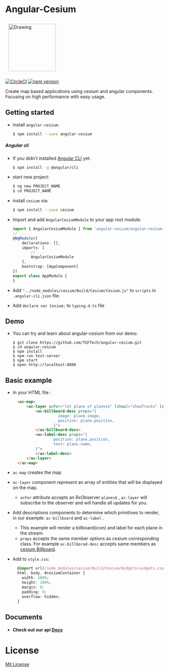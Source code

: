 # Angular-Cesium
<img src="https://preview.ibb.co/cpDuwF/angular_cesium.png" alt="Drawing" style="width: 150px;margin:10"/>

[![CircleCI](https://circleci.com/gh/TGFTech/angular-cesium.svg?style=shield)](https://circleci.com/gh/TGFTech/angular-cesium)
[![npm version](https://img.shields.io/npm/v/angular-cesium.svg?style=flat-square)](https://www.npmjs.com/package/angular-cesium)

Create map based applications using cesium and angular components.
Focusing on high performance with easy usage.

## Getting started
+ install `angular-cesium`:
  ```bash
  $ npm install --save angular-cesium
  ```
  
##### Angular cli
+ If you didn't installed [Angular CLI](https://github.com/angular/angular-cli) yet:
    ```bash
    $ npm install -g @angular/cli
    ```
    
+ start new project:
    ```bash
    $ ng new PROJECT_NAME
    $ cd PROJECT_NAME
    ```
    
+ install `cesium` via:
  ```bash
  $ npm install --save cesium
  ```

+ Import and add `AngularCesiumModule` to your app root module:
    ```typescript
    import { AngularCesiumModule } from 'angular-cesium/angular-cesium.module';
    // ....
    @NgModule({
    	declarations: [],
    	imports: [
    		// ...
    		AngularCesiumModule
    	],
    	bootstrap: [AppComponent]
    })
    export class AppModule {
    }
    ```

+ Add `"../node_modules/cesium/Build/Cesium/Cesium.js"`
to `scripts` in `.angular-cli.json` file.

+ Add `declare var Cesium;` to `typing.d.ts` file

## Demo
+ You can try and learn about angular-cesium from our demo:
    ```
    $ git clone https://github.com/TGFTech/angular-cesium.git
    $ cd angular-cesium
    $ npm install
    $ npm run test-server
    $ npm start
    $ open http://localhost:8080
    ```
  
## Basic example

+ In your HTML file :
  ```html
    <ac-map>
        <ac-layer acFor="let plane of planes$" [show]="showTracks" [context]="this">
            <ac-billboard-desc props="{
                      image: plane.image,
                      position: plane.position,
                    }">
            </ac-billboard-desc>
            <ac-label-desc props="{
                    position: plane.position,
                    text: plane.name,
            }">
            </ac-label-desc>
        </ac-layer>
    </ac-map>
  ```
+ `ac-map` creates the map
+ `ac-layer` component represent an array of entities that will be displayed on the map.
  + `acFor` attribute accepts an RxObserver `planes$` , `ac-layer` will subscribe to the observer
  and will handle all updates for you. 
  
+ Add descriptions components to determine which primitives to render, 
  in our example: `ac-billboard` and `ac-label` .
  + This example will render a billboard(icon) and label for each plane in the stream.
  + `props` accepts the same member options as cesium corresponding class.
  For example `ac-billborad-desc` accepts same members as [cesium Billboard](https://cesiumjs.org/refdoc.html).

+ Add to `style.css`:
  ```typescript
    @import url(/node_modules/cesium/Build/Cesium/Widgets/widgets.css);
    html, body, #cesiumContainer {
      width: 100%;
      height: 100%;
      margin: 0;
      padding: 0;
      overflow: hidden;
    }
  ```

## Documents
+ #### Check out our api [Docs](https://tgftech.github.io/angular-cesium/)   
 
# License
[Mit License](https://opensource.org/licenses/MIT)
